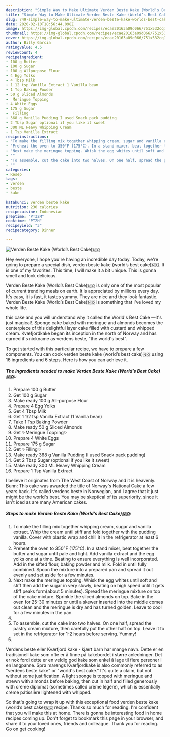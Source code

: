 ```yaml
---
description: "Simple Way to Make Ultimate Verden Beste Kake (World’s Best Cake)🇳🇴"
title: "Simple Way to Make Ultimate Verden Beste Kake (World’s Best Cake)🇳🇴"
slug: 749-simple-way-to-make-ultimate-verden-beste-kake-worlds-best-cake
date: 2020-02-10T18:56:44.098Z
image: https://img-global.cpcdn.com/recipes/ecae20163a09d066/751x532cq70/verden-beste-kake-worlds-best-cake🇳🇴-recipe-main-photo.jpg
thumbnail: https://img-global.cpcdn.com/recipes/ecae20163a09d066/751x532cq70/verden-beste-kake-worlds-best-cake🇳🇴-recipe-main-photo.jpg
cover: https://img-global.cpcdn.com/recipes/ecae20163a09d066/751x532cq70/verden-beste-kake-worlds-best-cake🇳🇴-recipe-main-photo.jpg
author: Billy Garcia
ratingvalue: 4.5
reviewcount: 4
recipeingredient:
- 100 g Butter
- 100 g Sugar
- 100 g Allpurpose Flour
- 4 Egg Yolks
- 4 Tbsp Milk
- 1 12 tsp Vanilla Extract 1 Vanilla bean
- 1 Tsp Baking Powder
- 50 g Sliced Almonds
-  Meringue Topping
- 4 White Eggs
- 175 g Sugar
-  Filling
- 368 g Vanilla Pudding I used Snack pack pudding
- 2 Tbsp Sugar optional if you like it sweet
- 300 ML Heavy Whipping Cream
- 1 Tsp Vanilla Extract
recipeinstructions:
- "To make the filling mix together whipping cream, sugar and vanilla extract. Whip the cream until stiff and fold together with the pudding vanilla. Cover with plastic wrap and chill it in the refrigerator at least 6 hours."
- "Preheat the oven to 350°F (175°C). In a stand mixer, beat together the butter and sugar until pale and light. Add vanilla extract and the egg yolks one at a time. Beating to ensure everything is well incorporated. Add in the sifted flour, baking powder and milk. Fold in until fully combined. Spoon the mixture into a prepared pan and spread it out evenly and set aside for a few minutes."
- "Next make the meringue topping. Whisk the egg whites until soft and stiff then add the sugar in very slowly, beating on high speed until it gets stiff peaks form(about 5 minutes). Spread the meringue mixture on top of the cake mixture. Sprinkle the sliced almonds on top. Bake in the oven for 25-30 minutes or until a skewer inserted into the middle comes out clean and the meringue is dry and has turned golden. Leave to cool for a few minutes in the pan."
- ""
- "To assemble, cut the cake into two halves. On one half, spread the pastry cream mixture, then carefully put the other half on top. Leave it to set in the refrigerator for 1-2 hours before serving. Yummy!"
- ""
categories:
- Resep
tags:
- verden
- beste
- kake

katakunci: verden beste kake
nutrition: 230 calories
recipecuisine: Indonesian
preptime: "PT32M"
cooktime: "PT2H"
recipeyield: "3"
recipecategory: Dinner

---
```



![Verden Beste Kake (World’s Best Cake)🇳🇴](https://img-global.cpcdn.com/recipes/ecae20163a09d066/751x532cq70/verden-beste-kake-worlds-best-cake🇳🇴-recipe-main-photo.jpg)

Hey everyone, I hope you're having an incredible day today. Today, we're going to prepare a special dish, verden beste kake (world’s best cake)🇳🇴. It is one of my favorites. This time, I will make it a bit unique. This is gonna smell and look delicious.

Verden Beste Kake (World’s Best Cake)🇳🇴 is only one of the most popular of current trending meals on earth. It is appreciated by millions every day. It's easy, it is fast, it tastes yummy. They are nice and they look fantastic. Verden Beste Kake (World’s Best Cake)🇳🇴 is something that I've loved my whole life.

this cake and you will understand why it called the World&#39;s Best Cake —it&#39;s just magical!. Sponge cake baked with meringue and almonds becomes the centerpiece of this delightful layer cake filled with custard and whipped cream. Kvæfjordkake began its inception in the north of Norway and has earned it&#39;s nickname as verdens beste, &#34;the world&#39;s best&#34;.


To get started with this particular recipe, we have to prepare a few components. You can cook verden beste kake (world’s best cake)🇳🇴 using 16 ingredients and 6 steps. Here is how you can achieve it.

##### The ingredients needed to make Verden Beste Kake (World’s Best Cake)🇳🇴::

1. Prepare 100 g Butter
1. Get 100 g Sugar
1. Make ready 100 g All-purpose Flour
1. Prepare 4 Egg Yolks
1. Get 4 Tbsp Milk
1. Get 1 1/2 tsp Vanilla Extract (1 Vanilla bean)
1. Take 1 Tsp Baking Powder
1. Make ready 50 g Sliced Almonds
1. Get  ✨Meringue Topping✨
1. Prepare 4 White Eggs
1. Prepare 175 g Sugar
1. Get  ✨Filling✨
1. Make ready 368 g Vanilla Pudding (I used Snack pack pudding)
1. Get 2 Tbsp Sugar (optional if you like it sweet)
1. Make ready 300 ML Heavy Whipping Cream
1. Prepare 1 Tsp Vanilla Extract


I believe it originates from The West Coast of Norway and it is heavenly. Bunn: This cake was awarded the title of Norway&#39;s National Cake a few years back. It&#39;s called verdens beste in Norwegian, and I agree that it just might be the world&#39;s best. You may be skeptical of its superiority, since it isn&#39;t iced as are many American cakes. 

##### Steps to make Verden Beste Kake (World’s Best Cake)🇳🇴:

1. To make the filling mix together whipping cream, sugar and vanilla extract. Whip the cream until stiff and fold together with the pudding vanilla. Cover with plastic wrap and chill it in the refrigerator at least 6 hours.
1. Preheat the oven to 350°F (175°C). In a stand mixer, beat together the butter and sugar until pale and light. Add vanilla extract and the egg yolks one at a time. Beating to ensure everything is well incorporated. Add in the sifted flour, baking powder and milk. Fold in until fully combined. Spoon the mixture into a prepared pan and spread it out evenly and set aside for a few minutes.
1. Next make the meringue topping. Whisk the egg whites until soft and stiff then add the sugar in very slowly, beating on high speed until it gets stiff peaks form(about 5 minutes). Spread the meringue mixture on top of the cake mixture. Sprinkle the sliced almonds on top. Bake in the oven for 25-30 minutes or until a skewer inserted into the middle comes out clean and the meringue is dry and has turned golden. Leave to cool for a few minutes in the pan.
1. 
1. To assemble, cut the cake into two halves. On one half, spread the pastry cream mixture, then carefully put the other half on top. Leave it to set in the refrigerator for 1-2 hours before serving. Yummy!
1. 


Verdens beste eller Kvæfjord kake - kjært barn har mange navn. Dette er en tradisjonell kake som ofte er å finne på kakebordet i større anledninger. Det er nok fordi dette er en veldig god kake som enkel å lage til flere personer i en langpanne. Sprø marengs Kvæfjordkake is also commonly referred to as &#34;verdens beste kake&#34; or &#34;world&#39;s best cake.&#34; It&#39;s quite a claim, but not without some justification. A light sponge is topped with meringue and strewn with almonds before baking, then cut in half and filled generously with crème diplomat (sometimes called crème légère), which is essentially crème pâtissière lightened with whipped. 

So that's going to wrap it up with this exceptional food verden beste kake (world’s best cake)🇳🇴 recipe. Thanks so much for reading. I'm confident that you will make this at home. There is gonna be interesting food in home recipes coming up. Don't forget to bookmark this page in your browser, and share it to your loved ones, friends and colleague. Thank you for reading. Go on get cooking!
